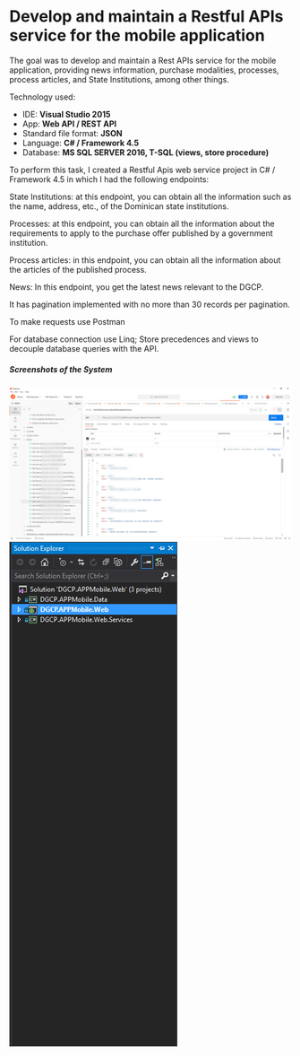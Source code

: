 # Develop and maintain a Restful APIs service for the mobile application

The goal was to develop and maintain a Rest APIs service for
 the mobile application, providing news information, purchase modalities, processes, process articles, and State Institutions, among other things.

Technology used:
* IDE: **Visual Studio 2015**
* App: **Web API /  REST API**
* Standard file format: **JSON**
* Language: **C# / Framework 4.5**
* Database: **MS SQL SERVER 2016, T-SQL (views, store procedure)**

To perform this task, I created a Restful Apis web service project in C# / Framework 4.5 in which I had the following endpoints:

State Institutions: at this endpoint, you can obtain all the information such as the name, address, etc., of the Dominican state institutions.

Processes: at this endpoint, you can obtain all the information about the requirements to apply to the purchase offer published by a government institution.

Process articles: in this endpoint, you can obtain all the information about the articles of the published process.

News: In this endpoint, you get the latest news relevant to the DGCP.

It has pagination implemented with no more than 30 records per pagination.

To make requests use Postman

For database connection use Linq; Store precedences and views to decouple database queries with the API.

##### Screenshots of the System

![](Images_webservices_appmobil/2022-06-20_20h26_56.png)
![](Images_webservices_appmobil/2022-06-20_20h29_16.png)
